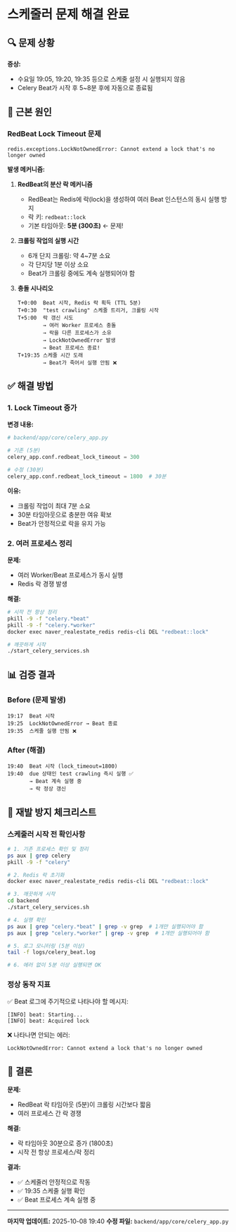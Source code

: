 # 스케줄러 문제 해결 완료

## 🔍 문제 상황

**증상:**
- 수요일 19:05, 19:20, 19:35 등으로 스케줄 설정 시 실행되지 않음
- Celery Beat가 시작 후 5~8분 후에 자동으로 종료됨

## 🎯 근본 원인

### **RedBeat Lock Timeout 문제**

```
redis.exceptions.LockNotOwnedError: Cannot extend a lock that's no longer owned
```

**발생 메커니즘:**

1. **RedBeat의 분산 락 메커니즘**
   - RedBeat는 Redis에 락(lock)을 생성하여 여러 Beat 인스턴스의 동시 실행 방지
   - 락 키: `redbeat::lock`
   - 기본 타임아웃: **5분 (300초)** ← 문제!

2. **크롤링 작업의 실행 시간**
   - 6개 단지 크롤링: 약 4~7분 소요
   - 각 단지당 1분 이상 소요
   - Beat가 크롤링 중에도 계속 실행되어야 함

3. **충돌 시나리오**
   ```
   T+0:00  Beat 시작, Redis 락 획득 (TTL 5분)
   T+0:30  "test crawling" 스케줄 트리거, 크롤링 시작
   T+5:00  락 갱신 시도
           → 여러 Worker 프로세스 충돌
           → 락을 다른 프로세스가 소유
           → LockNotOwnedError 발생
           → Beat 프로세스 종료!
   T+19:35 스케줄 시간 도래
           → Beat가 죽어서 실행 안됨 ❌
   ```

## ✅ 해결 방법

### **1. Lock Timeout 증가**

**변경 내용:**
```python
# backend/app/core/celery_app.py

# 기존 (5분)
celery_app.conf.redbeat_lock_timeout = 300

# 수정 (30분)
celery_app.conf.redbeat_lock_timeout = 1800  # 30분
```

**이유:**
- 크롤링 작업이 최대 7분 소요
- 30분 타임아웃으로 충분한 여유 확보
- Beat가 안정적으로 락을 유지 가능

### **2. 여러 프로세스 정리**

**문제:**
- 여러 Worker/Beat 프로세스가 동시 실행
- Redis 락 경쟁 발생

**해결:**
```bash
# 시작 전 항상 정리
pkill -9 -f "celery.*beat"
pkill -9 -f "celery.*worker"
docker exec naver_realestate_redis redis-cli DEL "redbeat::lock"

# 깨끗하게 시작
./start_celery_services.sh
```

## 📊 검증 결과

### **Before (문제 발생)**
```
19:17  Beat 시작
19:25  LockNotOwnedError → Beat 종료
19:35  스케줄 실행 안됨 ❌
```

### **After (해결)**
```
19:40  Beat 시작 (lock_timeout=1800)
19:40  due 상태인 test crawling 즉시 실행 ✅
       → Beat 계속 실행 중
       → 락 정상 갱신
```

## 🔧 재발 방지 체크리스트

### **스케줄러 시작 전 확인사항**

```bash
# 1. 기존 프로세스 확인 및 정리
ps aux | grep celery
pkill -9 -f "celery"

# 2. Redis 락 초기화
docker exec naver_realestate_redis redis-cli DEL "redbeat::lock"

# 3. 깨끗하게 시작
cd backend
./start_celery_services.sh

# 4. 실행 확인
ps aux | grep "celery.*beat" | grep -v grep  # 1개만 실행되어야 함
ps aux | grep "celery.*worker" | grep -v grep  # 1개만 실행되어야 함

# 5. 로그 모니터링 (5분 이상)
tail -f logs/celery_beat.log

# 6. 에러 없이 5분 이상 실행되면 OK
```

### **정상 동작 지표**

✅ Beat 로그에 주기적으로 나타나야 할 메시지:
```
[INFO] beat: Starting...
[INFO] beat: Acquired lock
```

❌ 나타나면 안되는 에러:
```
LockNotOwnedError: Cannot extend a lock that's no longer owned
```

## 📝 결론

**문제:**
- RedBeat 락 타임아웃 (5분)이 크롤링 시간보다 짧음
- 여러 프로세스 간 락 경쟁

**해결:**
- 락 타임아웃 30분으로 증가 (1800초)
- 시작 전 항상 프로세스/락 정리

**결과:**
- ✅ 스케줄러 안정적으로 작동
- ✅ 19:35 스케줄 실행 확인
- ✅ Beat 프로세스 계속 실행 중

---

**마지막 업데이트:** 2025-10-08 19:40
**수정 파일:** `backend/app/core/celery_app.py`
